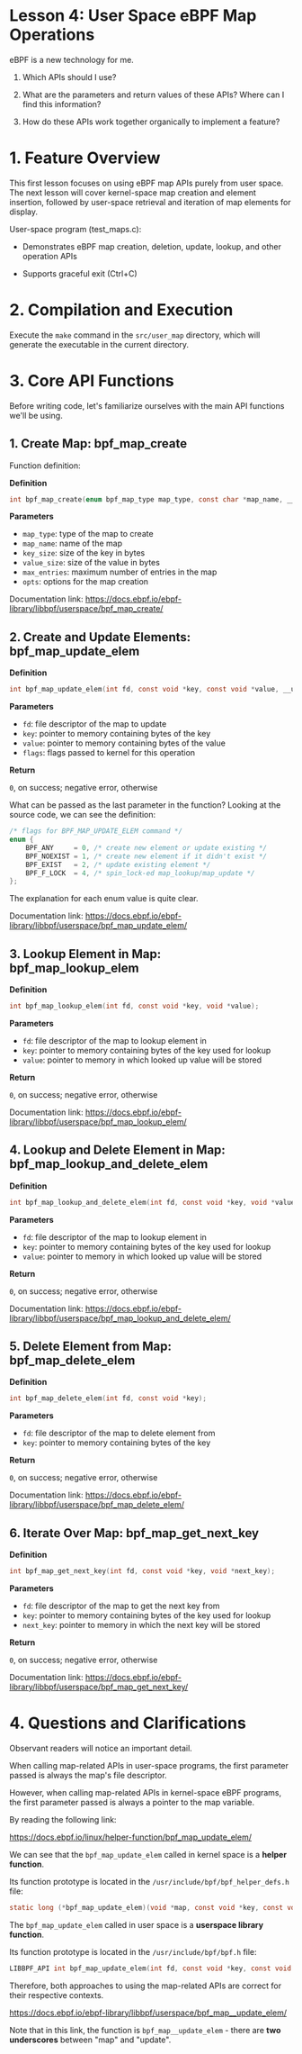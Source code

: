 # Lesson 4: User Space eBPF Map Operations

eBPF is a new technology for me.

1. Which APIs should I use?

2. What are the parameters and return values of these APIs? Where can I find this information?

3. How do these APIs work together organically to implement a feature?

# 1. Feature Overview

This first lesson focuses on using eBPF map APIs purely from user space. The next lesson will cover kernel-space map creation and element insertion, followed by user-space retrieval and iteration of map elements for display.

User-space program (test_maps.c):

- Demonstrates eBPF map creation, deletion, update, lookup, and other operation APIs

- Supports graceful exit (Ctrl+C)

# 2. Compilation and Execution

Execute the `make` command in the `src/user_map` directory, which will generate the executable in the current directory.

# 3. Core API Functions

Before writing code, let's familiarize ourselves with the main API functions we'll be using.

## 1. Create Map: bpf_map_create

Function definition:

**Definition**

```c
int bpf_map_create(enum bpf_map_type map_type, const char *map_name, __u32 key_size, __u32 value_size, __u32 max_entries, const struct bpf_map_create_opts *opts);
```

**Parameters**

- `map_type`: type of the map to create
- `map_name`: name of the map
- `key_size`: size of the key in bytes
- `value_size`: size of the value in bytes
- `max_entries`: maximum number of entries in the map
- `opts`: options for the map creation

Documentation link: https://docs.ebpf.io/ebpf-library/libbpf/userspace/bpf_map_create/

## 2. Create and Update Elements: bpf_map_update_elem

**Definition**

```c
int bpf_map_update_elem(int fd, const void *key, const void *value, __u64 flags);
```

**Parameters**

- `fd`: file descriptor of the map to update
- `key`: pointer to memory containing bytes of the key
- `value`: pointer to memory containing bytes of the value
- `flags`: flags passed to kernel for this operation

**Return**

`0`, on success; negative error, otherwise

What can be passed as the last parameter in the function? Looking at the source code, we can see the definition:

```c
/* flags for BPF_MAP_UPDATE_ELEM command */
enum {
	BPF_ANY		= 0, /* create new element or update existing */
	BPF_NOEXIST	= 1, /* create new element if it didn't exist */
	BPF_EXIST	= 2, /* update existing element */
	BPF_F_LOCK	= 4, /* spin_lock-ed map_lookup/map_update */
};
```

The explanation for each enum value is quite clear.

Documentation link: https://docs.ebpf.io/ebpf-library/libbpf/userspace/bpf_map_update_elem/

## 3. Lookup Element in Map: bpf_map_lookup_elem

**Definition**

```c
int bpf_map_lookup_elem(int fd, const void *key, void *value);
```

**Parameters**

- `fd`: file descriptor of the map to lookup element in
- `key`: pointer to memory containing bytes of the key used for lookup
- `value`: pointer to memory in which looked up value will be stored

**Return**

`0`, on success; negative error, otherwise

Documentation link: https://docs.ebpf.io/ebpf-library/libbpf/userspace/bpf_map_lookup_elem/

## 4. Lookup and Delete Element in Map: bpf_map_lookup_and_delete_elem

**Definition**

```c
int bpf_map_lookup_and_delete_elem(int fd, const void *key, void *value);
```

**Parameters**

- `fd`: file descriptor of the map to lookup element in
- `key`: pointer to memory containing bytes of the key used for lookup
- `value`: pointer to memory in which looked up value will be stored

**Return**

`0`, on success; negative error, otherwise

Documentation link: https://docs.ebpf.io/ebpf-library/libbpf/userspace/bpf_map_lookup_and_delete_elem/

## 5. Delete Element from Map: bpf_map_delete_elem

**Definition**

```c
int bpf_map_delete_elem(int fd, const void *key);
```

**Parameters**

- `fd`: file descriptor of the map to delete element from
- `key`: pointer to memory containing bytes of the key

**Return**

`0`, on success; negative error, otherwise

Documentation link: https://docs.ebpf.io/ebpf-library/libbpf/userspace/bpf_map_delete_elem/

## 6. Iterate Over Map: bpf_map_get_next_key

**Definition**

```c
int bpf_map_get_next_key(int fd, const void *key, void *next_key);
```

**Parameters**

- `fd`: file descriptor of the map to get the next key from
- `key`: pointer to memory containing bytes of the key used for lookup
- `next_key`: pointer to memory in which the next key will be stored

**Return**

`0`, on success; negative error, otherwise

Documentation link: https://docs.ebpf.io/ebpf-library/libbpf/userspace/bpf_map_get_next_key/

# 4. Questions and Clarifications

Observant readers will notice an important detail.

When calling map-related APIs in user-space programs, the first parameter passed is always the map's file descriptor.

However, when calling map-related APIs in kernel-space eBPF programs, the first parameter passed is always a pointer to the map variable.

By reading the following link:

https://docs.ebpf.io/linux/helper-function/bpf_map_update_elem/

We can see that the `bpf_map_update_elem` called in kernel space is a **helper function**.

Its function prototype is located in the `/usr/include/bpf/bpf_helper_defs.h` file:

```c
static long (*bpf_map_update_elem)(void *map, const void *key, const void *value, __u64 flags) = (void *) 2;
```

The `bpf_map_update_elem` called in user space is a **userspace library function**.

Its function prototype is located in the `/usr/include/bpf/bpf.h` file:

```c
LIBBPF_API int bpf_map_update_elem(int fd, const void *key, const void *value, __u64 flags);
```

Therefore, both approaches to using the map-related APIs are correct for their respective contexts.

https://docs.ebpf.io/ebpf-library/libbpf/userspace/bpf_map__update_elem/

Note that in this link, the function is `bpf_map__update_elem` - there are **two underscores** between "map" and "update".
